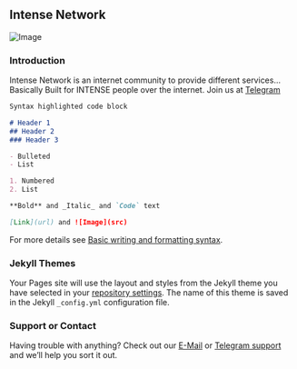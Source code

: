 ## Intense Network
![Image](IntenseNetwork/Intensenetworkgif.gif)


### Introduction

Intense Network is an internet community to provide different services...
Basically Built for INTENSE people over the internet.
Join us at [Telegram](https://t.me/IntenseNetwork)

```markdown
Syntax highlighted code block

# Header 1
## Header 2
### Header 3

- Bulleted
- List

1. Numbered
2. List

**Bold** and _Italic_ and `Code` text

[Link](url) and ![Image](src)
```

For more details see [Basic writing and formatting syntax](https://docs.github.com/en/github/writing-on-github/getting-started-with-writing-and-formatting-on-github/basic-writing-and-formatting-syntax).

### Jekyll Themes

Your Pages site will use the layout and styles from the Jekyll theme you have selected in your [repository settings](https://github.com/Intense-Network/IntenseNetwork/settings/pages). The name of this theme is saved in the Jekyll `_config.yml` configuration file.

### Support or Contact

Having trouble with anything? Check out our [E-Mail](intense.submissions@gmail.com) or [Telegram support](https://t.me/Intense_chat) and we’ll help you sort it out.

